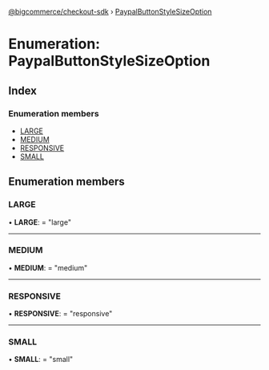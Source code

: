 [@bigcommerce/checkout-sdk](../README.md) › [PaypalButtonStyleSizeOption](paypalbuttonstylesizeoption.md)

# Enumeration: PaypalButtonStyleSizeOption

## Index

### Enumeration members

* [LARGE](paypalbuttonstylesizeoption.md#large)
* [MEDIUM](paypalbuttonstylesizeoption.md#medium)
* [RESPONSIVE](paypalbuttonstylesizeoption.md#responsive)
* [SMALL](paypalbuttonstylesizeoption.md#small)

## Enumeration members

###  LARGE

• **LARGE**: = "large"

___

###  MEDIUM

• **MEDIUM**: = "medium"

___

###  RESPONSIVE

• **RESPONSIVE**: = "responsive"

___

###  SMALL

• **SMALL**: = "small"

